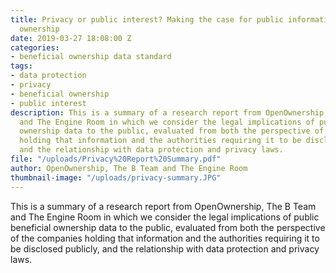 ```yaml
---
title: Privacy or public interest? Making the case for public information on company
  ownership
date: 2019-03-27 18:08:00 Z
categories:
- beneficial ownership data standard
tags:
- data protection
- privacy
- beneficial ownership
- public interest
description: This is a summary of a research report from OpenOwnership, The B Team
  and The Engine Room in which we consider the legal implications of public beneficial
  ownership data to the public, evaluated from both the perspective of the companies
  holding that information and the authorities requiring it to be disclosed publicly,
  and the relationship with data protection and privacy laws.
file: "/uploads/Privacy%20Report%20Summary.pdf"
author: OpenOwnership, The B Team and The Engine Room
thumbnail-image: "/uploads/privacy-summary.JPG"
---
```


This is a summary of a research report from OpenOwnership, The B Team and The Engine Room in which we consider the legal implications of public beneficial ownership data to the public, evaluated from both the perspective of the companies holding that information and the authorities requiring it to be disclosed publicly, and the relationship with data protection and privacy laws.
